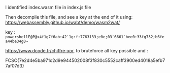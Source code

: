 I identified index.wasm file in index.js file

Then decompile this file, and see a key at the end of it using: https://webassembly.github.io/wabt/demo/wasm2wat/

key : 
```powershellE@P@x4f1g7f6ab:42`1g:f:7763133;e0e;03`6661`bee0:33fg732;b6fea44be34g0~```

https://www.dcode.fr/chiffre-xor, to bruteforce all key possible and :

FCSC{7e2d4e5ba971c2d9e944502008f3f830c5552caff3900ed4018a5efb77af07d3}
